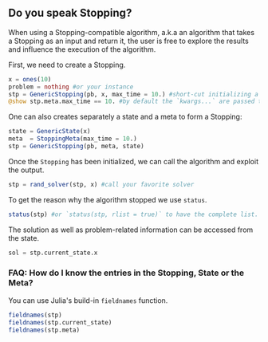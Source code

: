 ## Do you speak Stopping?

When using a Stopping-compatible algorithm, a.k.a an algorithm that takes a Stopping as an input and return it,
the user is free to explore the results and influence the execution of the algorithm.

First, we need to create a Stopping.
```julia
x = ones(10)
problem = nothing #or your instance
stp = GenericStopping(pb, x, max_time = 10.) #short-cut initializing a `GenericState` and a `StoppingMeta`
@show stp.meta.max_time == 10. #by default the `kwargs...` are passed to the meta.
```
One can also creates separately a state and a meta to form a Stopping:
```julia
state = GenericState(x)
meta  = StoppingMeta(max_time = 10.)
stp = GenericStopping(pb, meta, state)
```
Once the `Stopping` has been initialized, we can call the algorithm and exploit the output.
```julia
stp = rand_solver(stp, x) #call your favorite solver
```
To get the reason why the algorithm stopped we use `status`.
```julia
status(stp) #or `status(stp, rlist = true)` to have the complete list.
```
The solution as well as problem-related information can be accessed from the state.
```julia
sol = stp.current_state.x
```

### FAQ: How do I know the entries in the Stopping, State or the Meta?
You can use Julia's build-in `fieldnames` function.
```julia
fieldnames(stp)
fieldnames(stp.current_state)
fieldnames(stp.meta)
```
